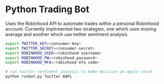# Python Trading Bot

Uses the Robinhood API to automate trades within a personal Robinhood account.
Currently implrmented two strategies, one which uses moving average and another which use twitter sentiment analysis. 

``` sh
export TWITTER_KEY=<consumer-key>
export TWITTER_SECRET=<consumer-secret>
export ROBINHOOD_USER=<robinhood username>
export ROBINHOOD_PW=<robinhood password>
export ROBINHOOD_MFA=<robinhood mfa code>

# run twitter sentiment analysis to make decision on Apple stock
python runbot.py Twitter AAPL
```

